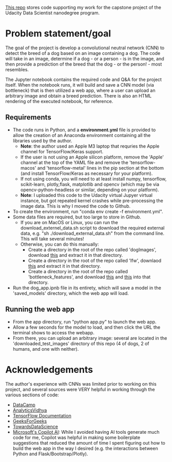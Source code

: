 [This repo](https://github.com/justinclarkhome/UdacityDataScienceProject4?tab=readme-ov-file) stores code supporting my work for the capstone project of the Udacity Data Scientist nanodegree program.

# Problem statement/goal

The goal of the project is develop a convolutional neutral network (CNN) to detect the breed of a dog based on an image containing a dog. The code will take in an image, determine if a dog - or a person - is in the image, and then provide a prediction of the breed that the dog - or the person! - most resembles.

The Jupyter notebook contains the required code and Q&A for the project itself. When the notebook runs, it will build and save a CNN model (via bottleneck) that is then utilized a web app, where a user can upload an arbitrary image and obtain a breed prediction. There is also an HTML rendering of the executed notebook, for reference.

## Requirements
- The code runs in Python, and a **environment.yml** file is provided to allow the creation of an Anaconda environment containing all the libraries used by the author. 
	- **Note**: the author used an Apple M3 laptop that requries the Apple channel for TensorFlow/Keras support.
	- If the user is not using an Apple silicon platform, remove the 'Apple' channel at the top of the YAML file and remove the 'tensorflow-macos' and 'tensorflow-metal' lines in the pip section at the bottom (and install TensorFlow/Keras as necessary for your platform).
	- If not using conda, you will need to at least install numpy, tensorflow, scikit-learn, plotly,flask, matplotlib and opencv (which may be via opencv-python-headless or similar, depending on your platform).
	- **Note**: I uploaded this code to the Udacity virtual Jupyer virtual instance, but got repeated kernel crashes while pre-processing the image data. This is why I moved the code to Github.
- To create the environment, run "conda env create -f environment.yml".
- Some data files are required, but too large to store in Github.
	- If you are on MacOS or Linux, you can run the download_externel_data.sh script to download the required external data, e.g. "sh ./download_external_data.sh" from the command line. This will take several minutes!
	- Otherwise, you can do this manually:
		- Create a directory in the root of the repo called 'dogImages', download [this](https://s3-us-west-1.amazonaws.com/udacity-aind/dog-project/dogImages.zip) and extract it in that directory.
		- Create a directory in the root of the repo called 'lfw', downlaod [this](https://s3-us-west-1.amazonaws.com/udacity-aind/dog-project/lfw.zip) and extract it in that directory.
		- Create a directory in the root of the repo called 'bottleneck_features', and download [this](https://s3-us-west-1.amazonaws.com/udacity-aind/dog-project/DogVGG16Data.npz) and [this](https://s3-us-west-1.amazonaws.com/udacity-aind/dog-project/DogResnet50Data.npz) into that directory.
- Run the dog_app.ipnb file in its entirety, which will save a model in the 'saved_models' directory, which the web app will load.

## Running the web app
- From the app directory, run "python app.py" to launch the web app.
- Allow a few seconds for the model to load, and then click the URL the terminal shows to access the webapp.
- From there, you can upload an arbitrary image: several are located in the 'downloaded_test_images' directory of this repo (4 of dogs, 2 of humans, and one with neither).

# Acknowledgements
The author's experience with CNNs was limited prior to working on this project, and several sources were VERY helpful in working through the various sections of code:
- [DataCamp](https://www.datacamp.com/tutorial/introduction-to-convolutional-neural-networks-cnns)
- [AnalyticsVidhya](https://www.analyticsvidhya.com/blog/2019/01/build-image-classification-model-10-minutes/?utm_source=blog&utm_source=learn-image-classification-cnn-convolutional-neural-networks-5-datasets)
- [TensorFlow Documentation](https://www.tensorflow.org/tutorials/images/classification)
- [GeeksForGeeks](https://www.geeksforgeeks.org/python-image-classification-using-keras/)
- [TowardsDataScience](https://towardsdatascience.com/convolutional-neural-networks-explained-9cc5188c4939)
- [Microsoft's Copilot AI](https://copilot.microsoft.com/): While I avoided having AI tools generate much code for me, Copilot was  helpful in making some boilerplate suggestions that reduced the amount of time I spent figuring out how to build the web app in the way I desired (e.g. the interactions between Python and Flask/Bootstrap/Plotly). 

